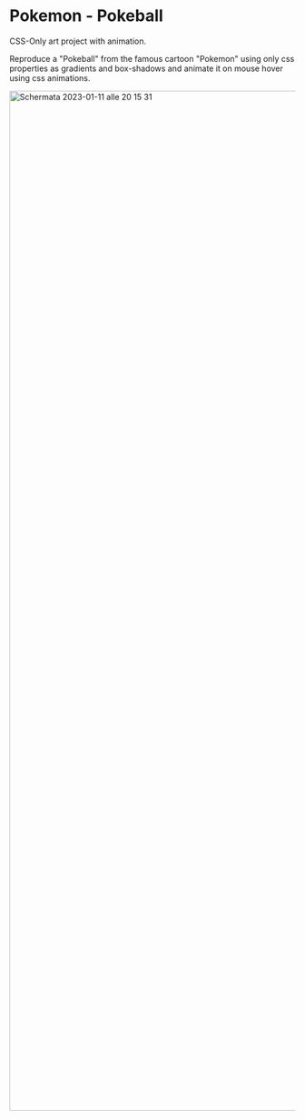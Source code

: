 # Pokemon - Pokeball

CSS-Only art project with animation.

Reproduce a "Pokeball" from the famous cartoon "Pokemon" using only css properties as gradients and box-shadows and animate it on mouse hover using css animations.

<img width="1792" alt="Schermata 2023-01-11 alle 20 15 31" src="https://user-images.githubusercontent.com/108413013/212165220-538ec003-09fd-4700-8363-c9cbde48e43b.png">
